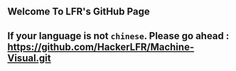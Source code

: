 ## Welcome To LFR's GitHub Page
## If your language is not `chinese`. Please go ahead : https://github.com/HackerLFR/Machine-Visual.git
